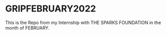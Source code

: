 # GRIPFEBRUARY2022
This is the Repo from my Internship with THE SPARKS FOUNDATION in the month of FEBRUARY.

